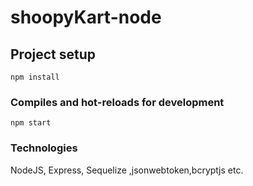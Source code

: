 # shoopyKart-node

## Project setup
```
npm install
```

### Compiles and hot-reloads for development
```
npm start
```

### Technologies
NodeJS, Express, Sequelize ,jsonwebtoken,bcryptjs etc.
